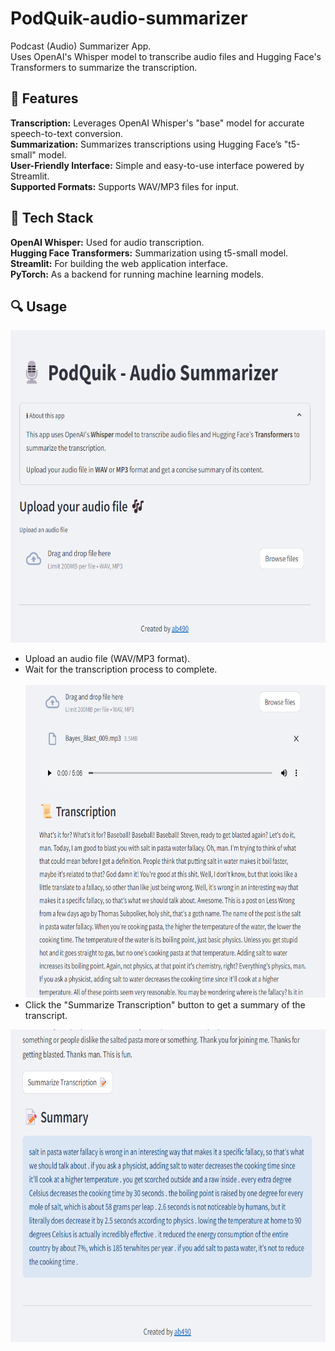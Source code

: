 # PodQuik-audio-summarizer
 Podcast (Audio) Summarizer App. <br>
 Uses OpenAI's Whisper model to transcribe audio files and Hugging Face's Transformers to summarize the transcription.

## 🚀 Features <br>
**Transcription:** Leverages OpenAI Whisper's "base" model for accurate speech-to-text conversion.<br>
**Summarization:** Summarizes transcriptions using Hugging Face’s "t5-small" model.<br>
**User-Friendly Interface:** Simple and easy-to-use interface powered by Streamlit.<br>
**Supported Formats:** Supports WAV/MP3 files for input.

## 🔧 Tech Stack <br>
**OpenAI Whisper:** Used for audio transcription.<br>
**Hugging Face Transformers:** Summarization using t5-small model.<br>
**Streamlit:** For building the web application interface.<br>
**PyTorch:** As a backend for running machine learning models.

## 🔍 Usage <br>
<img src="/images/home.png" width="650" height="500"><br>
- Upload an audio file (WAV/MP3 format). <br>
- Wait for the transcription process to complete. <br><br>
<img src="/images/transcription.png" width="650" height="500"><br>
- Click the "Summarize Transcription" button to get a summary of the transcript.
<img src="/images/summary.png" width="650" height="500">
